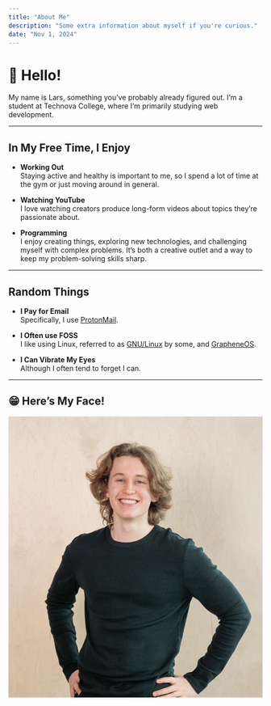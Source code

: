 ```yaml
---
title: "About Me"
description: "Some extra information about myself if you're curious."
date: "Nov 1, 2024"
---
```


# 👋 Hello!

My name is Lars, something you’ve probably already figured out. I’m a student at Technova College, where I’m primarily studying web development.

---

## In My Free Time, I Enjoy

- **Working Out**  
  Staying active and healthy is important to me, so I spend a lot of time at the gym or just moving around in general.

- **Watching YouTube**  
  I love watching creators produce long-form videos about topics they’re passionate about.

- **Programming**  
  I enjoy creating things, exploring new technologies, and challenging myself with complex problems. It’s both a creative outlet and a way to keep my problem-solving skills sharp.

---

## Random Things

- **I Pay for Email**  
  Specifically, I use [ProtonMail](https://proton.me/mail).

- **I Often use FOSS**  
  I like using Linux, referred to as [GNU/Linux](https://en.wikipedia.org/wiki/GNU/Linux_naming_controversy) by some, and [GrapheneOS](https://grapheneos.org/).

- **I Can Vibrate My Eyes**  
  Although I often tend to forget I can.

---

## 😁 Here’s My Face!

![Lars](./lars.jpg)
